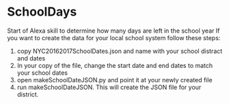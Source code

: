 # SchoolDays
Start of Alexa skill to determine how many days are left in the school year
If you want to create the data for your local school system follow these steps:
1. copy NYC20162017SchoolDates.json and name with your school distract and dates
2. In your copy of the file, change the start date and end dates to match your school dates
3. open makeSchoolDateJSON.py and point it at your newly created file
4. run makeSchoolDateJSON.  This will create the JSON file for your district.
